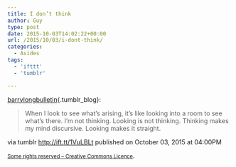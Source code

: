 ```yaml
---
title: I don’t think
author: Guy
type: post
date: 2015-10-03T14:02:22+00:00
url: /2015/10/03/i-dont-think/
categories:
  - Asides
tags:
  - 'ifttt'
  - 'tumblr'

---
```

[barrylongbulletin][1]{.tumblr_blog}:

> When I look to see what’s arising, it’s like looking into a room to see what’s there. I’m not thinking. Looking is not thinking. Thinking makes my mind discursive. Looking makes it straight. 

via tumblr http://ift.tt/1VuLBLt published on October 03, 2015 at 04:00PM

<small><a href="http://ift.tt/1gAEAkt" target="_blank">Some rights reserved &#8211; Creative Commons Licence</a></small>.

 [1]: http://ift.tt/1L4xD7S
